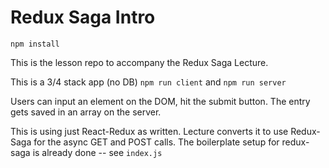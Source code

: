 # Redux Saga Intro
`npm install`

This is the lesson repo to accompany the Redux Saga Lecture.

This is a 3/4 stack app (no DB)
`npm run client` and `npm run server`

Users can input an element on the DOM, hit the submit button. The entry gets saved in an array on the server.

This is using just React-Redux as written. Lecture converts it to use Redux-Saga for the async GET and POST calls.
The boilerplate setup for redux-saga is already done -- see `index.js`

